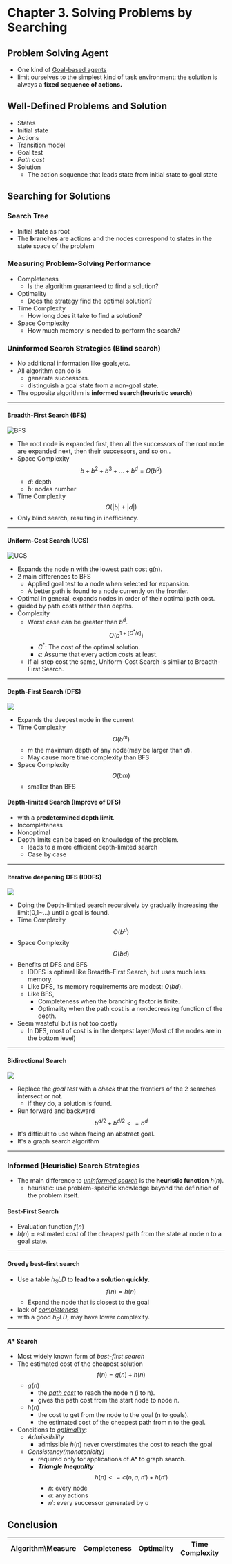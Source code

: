 # Chapter 3. Solving Problems by Searching
## Problem Solving Agent
- One kind of [Goal-based agents](https://hackmd.io/PiAKU9vjQUKrimFi50szNg?view####Goal-based-Reflex-Agents)
- limit ourselves to the simplest kind of task environment: the solution is always a **fixed sequence of actions.**

## Well-Defined Problems and Solution
- States
- Initial state
- Actions
- Transition model
- Goal test 
- *Path cost*
- Solution
    - The action sequence that leads state from initial state to goal state

## Searching for Solutions
### Search Tree
- Initial state as root
- The **branches** are actions and the nodes correspond to states in the state space of the problem
### Measuring Problem-Solving Performance
- Completeness
    - Is the algorithm guaranteed to find a solution?
- Optimality
    - Does the strategy find the optimal solution?
- Time Complexity
    - How long does it take to find a solution?
- Space Complexity
    - How much memory is needed to perform the search?

### Uninformed Search Strategies (Blind search)
- No additional information like goals,etc.
- All algorithm can do is 
    - generate successors.
    - distinguish a goal state from a non-goal state.
- The opposite algorithm is **informed search(heuristic search)**
---
#### Breadth-First Search (BFS)
![BFS](https://i.imgur.com/svKWqy5.gif)
- The root node is expanded first, then all the successors of the root node are expanded next, then their successors, and so on..
- Space Complexity
    $$
        b + b^2 + b^3 +...+ b^d = O(b^d)
    $$
    - $d$: depth 
    - $b$: nodes number
- Time Complexity
    $$
        O(|b|+|d|)
    $$
- Only blind search, resulting in inefficiency.
---
#### Uniform-Cost Search (UCS)
![UCS](https://i.imgur.com/KFPbgfF.gif)

- Expands the node n with the lowest path cost g(n).
- 2 main differences to BFS
    - Applied goal test to a node when selected for expansion. 
    - A better path is found to a node currently on the frontier.
- Optimal in general, expands nodes in order of their optimal path cost.
- guided by path costs rather than depths.
- Complexity
    - Worst case can be greater than $b^d$.
        $$
            O(b^{1+[C^*/\epsilon]})
        $$
        - $C^*$: The cost of the optimal solution.
        - $\epsilon$: Assume that every action costs at least.
    - If all step cost the same, Uniform-Cost Search is similar to Breadth-First Search.
---
#### Depth-First Search (DFS)
![](https://i.imgur.com/lIARwKs.gif)
- Expands the deepest node in the current
- Time Complexity
    $$ O(b^m) $$ 
    - $m$ the maximum depth of any node(may be larger than $d$).
    - May cause more time complexity than BFS
- Space Complexity
    $$
        O(bm)
    $$
    - smaller than BFS
#### Depth-limited Search (Improve of DFS)
- with a **predetermined depth limit**.
- Incompleteness
- Nonoptimal
- Depth limits can be based on knowledge of the problem.
    - leads to a more efficient depth-limited search
    - Case by case 
---
#### Iterative deepening DFS (IDDFS)
![](https://i.imgur.com/r9pSOSo.png)
- Doing the Depth-limited search recursively by  gradually increasing the limit(0,1\~...) until a goal is found.
- Time Complexity
    $$
        O(b^d)
    $$
- Space Complexity
    $$
        O(bd)
    $$
- Benefits of DFS and BFS
    - IDDFS is optimal like Breadth-First Search, but uses much less memory.
    - Like DFS, its memory requirements are modest: $O(bd)$.
    - Like BFS, 
        - Completeness when the branching factor is finite.
        - Optimality when the path cost is a nondecreasing function of the depth.
- Seem wasteful but is not too costly
    - In DFS, most of cost is in the deepest layer(Most of the nodes are in the bottom level)
---
#### Bidirectional Search
![](https://i.imgur.com/a7SwsKo.png)
- Replace the *goal test* with a $check$ that the frontiers of the 2 searches intersect or not.
    - if they do, a solution is found.
- Run forward and backward
    $$ b^{d/2} + b^{d/2} <= b^d $$
- It's difficult to use when facing an abstract goal.
- It's a graph search algorithm
---
### Informed (Heuristic) Search Strategies
- The main difference to [*uninformed search*](###Uninformed-Search-Strategies-(Blind-search)) is the **heuristic function** $h(n)$.
    - heuristic: use problem-specific knowledge beyond the definition of the problem itself.
#### Best-First Search
- Evaluation function $f(n)$
- $h(n)$ = estimated cost of the cheapest path from the state at node n to a goal state. 
---
#### Greedy best-first search
- Use a table  $h_SLD$ to **lead to a solution quickly**.
    $$
        f(n) = h(n)
    $$
    - Expand the node that is closest to the goal
- lack of [*completeness*](###Measuring-Problem-Solving-Performance)
- with a good $h_SLD$, may have lower complexity.


---
#### $A*$ Search
- Most widely known form of *best-first search*
- The estimated cost of the cheapest solution
    $$
        f(n) = g(n) + h(n)
    $$
    - $g(n)$ 
        - the [*path cost*](##Well-Defined-Problems-and-Solution) to reach the node n (i to n).
        - gives the path cost from the start node to node n.
    - $h(n)$ 
        - the cost to get from the node to the goal (n to goals).
        - the estimated cost of the cheapest path from n to the goal.
- Conditions to [*optimality*](###Measuring-Problem-Solving-Performance):
    - *Admissibility*
        - admissible $h(n)$ never overstimates the cost to reach the goal
    - *Consistency(monotonicity)*
        -  required only for applications of A* to graph search.
        - ***Triangle Inequality***
            $$
                h(n) <= c(n, a, n') + h(n')
            $$
            - $n$: every node
            - $a$: any actions
            - $n'$: every successor generated by $a$
            
## Conclusion
| Algorithm\Measure | Completeness | Optimality | Time Complexity | Space Complexity |
|---|---|---|---|---|


